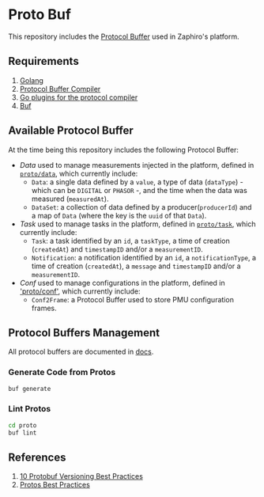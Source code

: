 # Proto Buf

This repository includes the [Protocol Buffer](https://protobuf.dev/) used in
Zaphiro's platform.

## Requirements

1. [Golang](https://go.dev/doc/install)
1. [Protocol Buffer Compiler](https://grpc.io/docs/protoc-installation/)
1. [Go plugins for the protocol compiler](https://grpc.io/docs/languages/go/quickstart/#prerequisites)
1. [Buf](https://buf.build/docs/installation)

## Available Protocol Buffer

At the time being this repository includes the following Protocol Buffer:

- _Data_ used to manage measurements injected in the platform, defined in
  [`proto/data`](./proto/data), which currently include:
  - `Data`: a single data defined by a `value`, a type of data (`dataType`) -
    which can be `DIGITAL` or `PHASOR` -, and the time when the data was
    measured (`measuredAt`).
  - `DataSet`: a collection of data defined by a producer(`producerId`) and a
    map of `Data` (where the key is the `uuid` of that `Data`).
- _Task_ used to manage tasks in the platform, defined in
  [`proto/task`](./proto/task), which currently include:
  - `Task`: a task identified by an `id`, a `taskType`, a time of creation
    (`createdAt`) and `timestampID` and/or a `measurementID`.
  - `Notification`: a notification identified by an `id`, a `notificationType`,
    a time of creation (`createdAt`), a `message` and `timestampID` and/or a
    `measurementID`.
- _Conf_ used to manage configurations in the platform, defined in
  ['proto/conf'](./proto/conf), which currently include:
  - `Conf2Frame`: a Protocol Buffer used to store PMU configuration frames.

## Protocol Buffers Management

All protocol buffers are documented in [docs](./docs).

### Generate Code from Protos

```bash
buf generate
```

### Lint Protos

```bash
cd proto
buf lint
```

## References

1. [10 Protobuf Versioning Best Practices](https://climbtheladder.com/10-protobuf-versioning-best-practices/)
1. [Protos Best Practices](https://protobuf.dev/programming-guides/dos-donts/)
